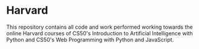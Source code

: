 # Harvard

This repository contains all code and work performed working towards the online Harvard courses of CS50's Introduction to Artificial Intelligence with Python and CS50's Web Programming with Python and JavaScript.
